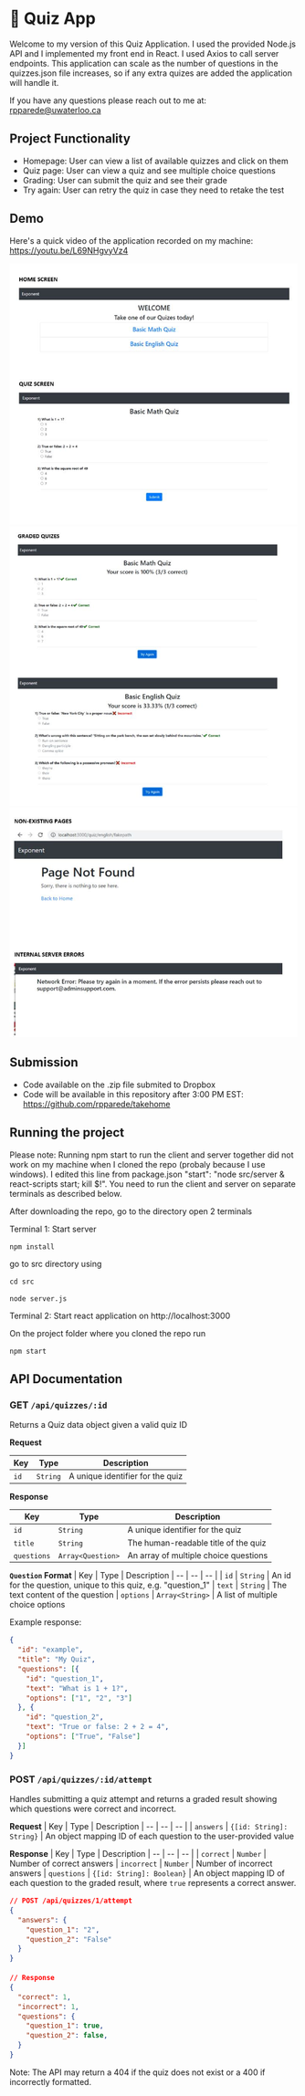 # 📝 Quiz App

Welcome to my version of this Quiz Application. I used the provided Node.js API and I implemented my front end in React. I used Axios to call server endpoints.
This application can scale as the number of questions in the quizzes.json file increases, so if any extra quizes are added the application will handle it.

If you have any questions please reach out to me at: rpparede@uwaterloo.ca

## Project Functionality
* Homepage: User can view a list of available quizzes and click on them
* Quiz page: User can view a quiz and see multiple choice questions
* Grading: User can submit the quiz and see their grade 
* Try again: User can retry the quiz in case they need to retake the test

## Demo
Here's a quick video of the application recorded on my machine:
https://youtu.be/L69NHgvyVz4

![Screen1](./screen1.jpg)
![Screen2](./screen2.jpg)
![Screen3](./screen3.jpg)

## Submission 

* Code available on the .zip file submited to Dropbox
* Code will be available in this repository after 3:00 PM EST: https://github.com/rpparede/takehome 

## Running the project 
Please note: Running npm start to run the client and server together did not work on my machine when I cloned the repo (probaly because I use windows). I edited this line from package.json
"start": "node src/server & react-scripts start; kill $!". You need to run the client and server on separate terminals as described below.


After downloading the repo, go to the directory open 2 terminals

Terminal 1: Start server 
```
npm install
```
go to src directory using 
```
cd src
```
```
node server.js
```
Terminal 2: Start react application on http://localhost:3000

On the project folder where you cloned the repo run 
```
npm start
```

## API Documentation

### **GET `/api/quizzes/:id`**
Returns a Quiz data object given a valid quiz ID

**Request**

| Key | Type | Description
| -- | -- | -- |
| `id` | `String` | A unique identifier for the quiz


**Response**

| Key | Type | Description
| -- | -- | -- |
| `id` | `String` | A unique identifier for the quiz
| `title` | `String` | The human-readable title of the quiz
| `questions` | `Array<Question>` | An array of multiple choice questions


**`Question` Format**
| Key | Type | Description
| -- | -- | -- |
| `id` | `String` | An id for the question, unique to this quiz, e.g. "question_1"
| `text` | `String` | The text content of the question
| `options` | `Array<String>` | A list of multiple choice options

Example response:
```json
{
  "id": "example",
  "title": "My Quiz",
  "questions": [{
    "id": "question_1",
    "text": "What is 1 + 1?",
    "options": ["1", "2", "3"]
  }, {
    "id": "question_2",
    "text": "True or false: 2 + 2 = 4",
    "options": ["True", "False"]
  }]
}
```

### **POST `/api/quizzes/:id/attempt`**

Handles submitting a quiz attempt and returns a graded result showing which questions were correct and incorrect.

**Request**
| Key | Type | Description
| -- | -- | -- |
| `answers` | `{[id: String]: String}` | An object mapping ID of each question to the user-provided value

**Response**
| Key | Type | Description
| -- | -- | -- |
| `correct` | `Number` | Number of correct answers
| `incorrect` | `Number` | Number of incorrect answers
| `questions` | `{[id: String]: Boolean}` | An object mapping ID of each question to the graded result, where `true` represents a correct answer.

```json
// POST /api/quizzes/1/attempt
{
  "answers": {
    "question_1": "2",
    "question_2": "False"
  }
}

// Response
{
  "correct": 1,
  "incorrect": 1,
  "questions": {
    "question_1": true,
    "question_2": false,
  }
}
```

Note: The API may return a 404 if the quiz does not exist or a 400 if incorrectly formatted.

